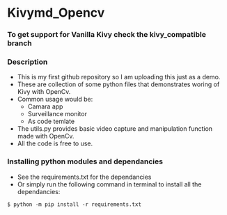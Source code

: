 # **Kivymd_Opencv**
### To get support for Vanilla Kivy check the kivy_compatible branch

### Description
* This is my first github repository so I am uploading this just as a demo.
* These are collection of some python files that demonstrates woring of Kivy with OpenCv.
* Common usage would be:
    - Camara app
    - Surveillance monitor
    - As code temlate
* The utils.py provides basic video capture and manipulation function made with OpenCv.
* All the code is free to use. 

### Installing python modules and dependancies
* See the requirements.txt for the dependancies
* Or simply run the following command in terminal to install all the dependancies:

```
$ python -m pip install -r requirements.txt
```
